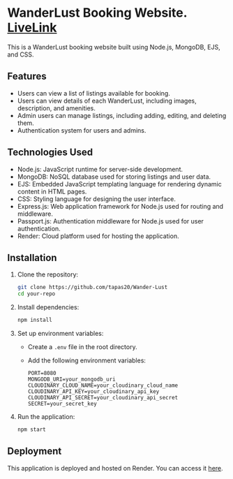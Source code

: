 # WanderLust Booking Website. [LiveLink](https://wander-lust-3gvy.onrender.com/listings)

This is a WanderLust booking website built using Node.js, MongoDB, EJS, and CSS.

## Features

- Users can view a list of listings available for booking.
- Users can view details of each WanderLust, including images, description, and amenities.
- Admin users can manage listings, including adding, editing, and deleting them.
- Authentication system for users and admins.

## Technologies Used

- Node.js: JavaScript runtime for server-side development.
- MongoDB: NoSQL database used for storing listings and user data.
- EJS: Embedded JavaScript templating language for rendering dynamic content in HTML pages.
- CSS: Styling language for designing the user interface.
- Express.js: Web application framework for Node.js used for routing and middleware.
- Passport.js: Authentication middleware for Node.js used for user authentication.
- Render: Cloud platform used for hosting the application.

## Installation

1. Clone the repository:

   ```bash
   git clone https://github.com/tapas20/Wander-Lust
   cd your-repo
   ```

2. Install dependencies:

   ```bash
   npm install
   ```

3. Set up environment variables:

   - Create a `.env` file in the root directory.
   - Add the following environment variables:

     ```
     PORT=8080
     MONGODB_URI=your_mongodb_uri
     CLOUDINARY_CLOUD_NAME=your_cloudinary_cloud_name
     CLOUDINARY_API_KEY=your_cloudinary_api_key
     CLOUDINARY_API_SECRET=your_cloudinary_api_secret
     SECRET=your_secret_key

     ```

4. Run the application:
   ```bash
   npm start
   ```

## Deployment

This application is deployed and hosted on Render. You can access it [here](https://render.com/).
